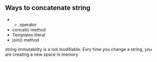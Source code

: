 
## Ways to concatenate string
- + operator
- concat() method
- Templates literal
- join() method


string immutability is a not modifiable. Evry time you change a string, you are creating a new space in memory